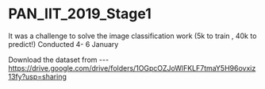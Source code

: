 # PAN_IIT_2019_Stage1
It was a challenge to  solve the image classification work (5k to train , 40k to predict!) Conducted 4- 6 January

Download the dataset from --- https://drive.google.com/drive/folders/1OGpcOZJoWlFKLF7tmaY5H96ovxiz13fy?usp=sharing 
